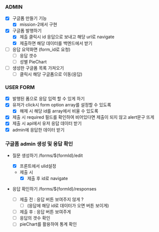 ### ADMIN

- [x] 구글폼 만들기 기능
  - [x] mission-2에서 구현
- [x] 구글폼 발행하기
  - [x] 제출 클릭시 id 응답으로 보내고 해당 url로 navigate
  - [x] 제출하면 해당 데이터를 백엔드에서 받기
- [ ] 응답 요약화면 (form_id로 요청)
  - [ ] 응답 갯수
  - [ ] 성별 PieChart
- [ ] 생성한 구글폼 목록 가져오기
  - [ ] 클릭시 해당 구글폼으로 이동(응답)

### USER FORM

- [x] 발행된 폼으로 응답 입력 할 수 있게 하기
- [x] 유저가 click시 form option array를 설정할 수 있도록
  - [x] 해제 시 해당 id를 array에서 비울 수 있도록
- [x] 제출 시 required 필드를 확인하여 비어있다면 제출이 되지 않고 alert문구 뜨게
- [x] 제출 시 api에서 유저 응답 데이터 받기
- [x] admin에 응답한 데이터 받기

### 구글폼 admin 생성 및 응답 확인

- 질문 생성하기 /forms/${formId}/edit

  - [x] 프론트에서 ulid설정
  - 제출 시
    - [x] 제출 후 id로 navigate

- 응답 확인하기 /forms/${formId}/responses
  - [ ] 제출 전 : 응답 버튼 보여주지 않게 ?
    - [ ] (응답에 해당 id로 데이터가 오면 버튼 보이게)
  - [ ] 제출 후 : 응답 버튼 보여주게
  - [ ] 응답의 갯수 확인
  - [ ] pieChart를 활용하여 통계 확인
